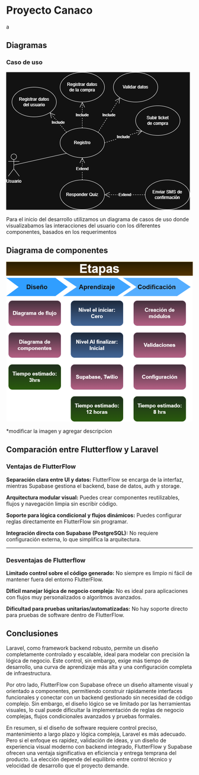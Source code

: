 # Proyecto Canaco

a

## Diagramas

### Caso de uso

![Engelbart](/Diagramas/CasoDeUso.png)

Para el inicio del desarrollo utilizamos un diagrama de casos de uso donde visualizabamos las interacciones del usuario con los diferentes componentes, basados en los requerimentos

## Diagrama de componentes

![Engelbart](/Diagramas/DiagramaDeComponentes.png)

*modificar la imagen y agregar descripcion

## Comparación entre Flutterflow y Laravel

### Ventajas de FlutterFlow

**Separación clara entre UI y datos:** FlutterFlow se encarga de la interfaz, mientras Supabase gestiona el backend, base de datos, auth y storage.

**Arquitectura modular visual:** Puedes crear componentes reutilizables, flujos y navegación limpia sin escribir código.

**Soporte para lógica condicional y flujos dinámicos:** Puedes configurar reglas directamente en FlutterFlow sin programar.

**Integración directa con Supabase (PostgreSQL):** No requiere configuración externa, lo que simplifica la arquitectura.

---

### Desventajas de Flutterflow

**Limitado control sobre el código generado:** No siempre es limpio ni fácil de mantener fuera del entorno FlutterFlow.

**Difícil manejar lógica de negocio compleja:** No es ideal para aplicaciones con flujos muy personalizados o algoritmos avanzados.

**Dificultad para pruebas unitarias/automatizadas:** No hay soporte directo para pruebas de software dentro de FlutterFlow.

## Conclusiones

Laravel, como framework backend robusto, permite un diseño completamente controlado y escalable, ideal para modelar con precisión la lógica de negocio. Este control, sin embargo, exige más tiempo de desarrollo, una curva de aprendizaje más alta y una configuración completa de infraestructura.

Por otro lado, FlutterFlow con Supabase ofrece un diseño altamente visual y orientado a componentes, permitiendo construir rápidamente interfaces funcionales y conectar con un backend gestionado sin necesidad de código complejo. Sin embargo, el diseño lógico se ve limitado por las herramientas visuales, lo cual puede dificultar la implementación de reglas de negocio complejas, flujos condicionales avanzados y pruebas formales.

En resumen, si el diseño de software requiere control preciso, mantenimiento a largo plazo y lógica compleja, Laravel es más adecuado. Pero si el enfoque es rapidez, validación de ideas, y un diseño de experiencia visual moderno con backend integrado, FlutterFlow y Supabase ofrecen una ventaja significativa en eficiencia y entrega temprana del producto. La elección depende del equilibrio entre control técnico y velocidad de desarrollo que el proyecto demande.
